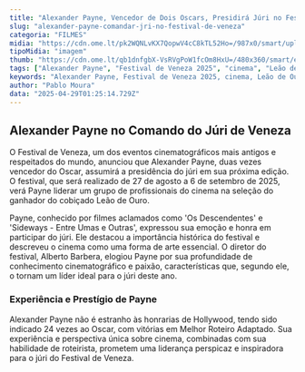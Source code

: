 ```yaml
---
title: "Alexander Payne, Vencedor de Dois Oscars, Presidirá Júri no Festival de Veneza 2025"
slug: "alexander-payne-comandar-jri-no-festival-de-veneza"
categoria: "FILMES"
midia: "https://cdn.ome.lt/pk2WQNLvKX7QopwV4cC8kTL52Ho=/987x0/smart/uploads/conteudo/fotos/Design_sem_nome_-_2025-04-28T205132.309.png"
tipoMidia: "imagem"
thumb: "https://cdn.ome.lt/qb1dnfgbX-VsRVgPoW1fcOm8HxU=/480x360/smart/extras/conteudos/Design_sem_nome_-_2025-04-28T205132.309.png"
tags: ["Alexander Payne", "Festival de Veneza 2025", "cinema", "Leão de Ouro", "júri", "Oscar"]
keywords: "Alexander Payne, Festival de Veneza 2025, cinema, Leão de Ouro, júri, Oscar"
author: "Pablo Moura"
data: "2025-04-29T01:25:14.729Z"
---
```


## Alexander Payne no Comando do Júri de Veneza

O Festival de Veneza, um dos eventos cinematográficos mais antigos e respeitados do mundo, anunciou que Alexander Payne, duas vezes vencedor do Oscar, assumirá a presidência do júri em sua próxima edição. O festival, que será realizado de 27 de agosto a 6 de setembro de 2025, verá Payne liderar um grupo de profissionais do cinema na seleção do ganhador do cobiçado Leão de Ouro.

Payne, conhecido por filmes aclamados como 'Os Descendentes' e 'Sideways - Entre Umas e Outras', expressou sua emoção e honra em participar do júri. Ele destacou a importância histórica do festival e descreveu o cinema como uma forma de arte essencial. O diretor do festival, Alberto Barbera, elogiou Payne por sua profundidade de conhecimento cinematográfico e paixão, características que, segundo ele, o tornam um líder ideal para o júri deste ano.

### Experiência e Prestígio de Payne

Alexander Payne não é estranho às honrarias de Hollywood, tendo sido indicado 24 vezes ao Oscar, com vitórias em Melhor Roteiro Adaptado. Sua experiência e perspectiva única sobre cinema, combinadas com sua habilidade de roteirista, prometem uma liderança perspicaz e inspiradora para o júri do Festival de Veneza.
